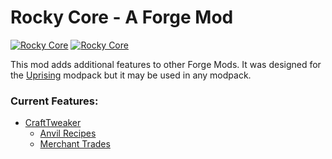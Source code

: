 # Rocky Core - A Forge Mod
[![Rocky Core](http://cf.way2muchnoise.eu/versions/265461.svg)](https://minecraft.curseforge.com/projects/265461)
[![Rocky Core](http://cf.way2muchnoise.eu/full_265461_downloads.svg)](https://minecraft.curseforge.com/projects/265461)

This mod adds additional features to other Forge Mods. 
It was designed for the [Uprising](https://minecraft.curseforge.com/projects/uprising) modpack but it may be used in any modpack.

### Current Features:
- [CraftTweaker](https://minecraft.curseforge.com/projects/crafttweaker)
    - [Anvil Recipes](https://github.com/DevOnTheRocks/RockyCore/wiki/Craft-Tweaker#anvil-recipes)
    - [Merchant Trades](https://github.com/DevOnTheRocks/RockyCore/wiki/Craft-Tweaker#merchant-trades)